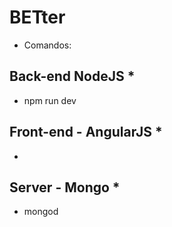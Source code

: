 # BETter

* Comandos: 

## Back-end NodeJS *

- npm run dev


## Front-end - AngularJS *

- 

## Server - Mongo *

- mongod
